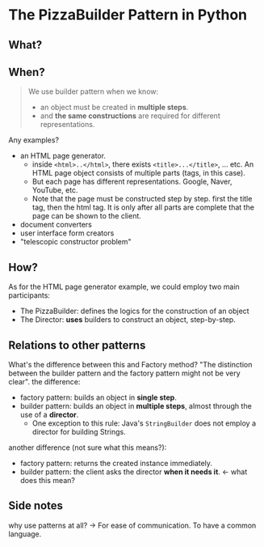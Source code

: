 # The PizzaBuilder Pattern in Python
## What?


## When?

> We use builder pattern when we know:
> - an object must be created in **multiple steps**.
> - and **the same constructions** are required for different representations.

Any examples?
- an HTML page generator.
  - inside `<html>..</html>`, there exists `<title>...</title>`, ... etc. An HTML page
    object consists of multiple parts (tags, in this case).
  - But each page has different representations. Google, Naver, YouTube, etc.
  - Note that the page must be constructed step by step. first the title tag, then the html tag.
    It is only after all parts are complete that the page can be shown to the client.
- document converters
- user interface form creators
- "telescopic constructor problem"
  
## How?
As for the HTML page generator example, we could employ two 
main participants:
 - The PizzaBuilder: defines the logics for the construction of an object 
 - The Director: **uses** builders to construct an object, step-by-step.



## Relations to other patterns

What's the difference between this and Factory method? "The distinction between
the builder pattern and the factory pattern might not be very clear".
the difference:
 - factory pattern: builds an object in **single step**.
 - builder pattern: builds an object in **multiple steps**, almost through the use 
   of a **director**.
   - One exception to this rule: Java's `StringBuilder` does not employ a director for building Strings.
   
another difference (not sure what this means?):
 - factory pattern: returns the created instance immediately.
 - builder pattern: the client asks the director **when it needs it**. <- what does this mean?
 


## Side notes
why use patterns at all? -> For ease of communication. To have a common language.
